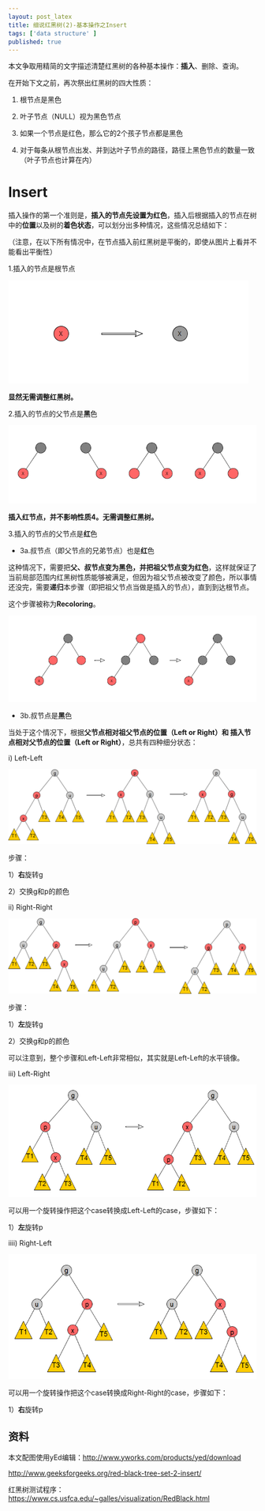 ```yaml
---
layout: post_latex
title: 细说红黑树(2)-基本操作之Insert
tags: ['data structure' ]
published: true
---
```



<!--more-->
本文争取用精简的文字描述清楚红黑树的各种基本操作：**插入**、删除、查询。

在开始下文之前，再次祭出红黑树的四大性质：

1. 根节点是黑色

2. 叶子节点（NULL）视为黑色节点

3. 如果一个节点是红色，那么它的2个孩子节点都是黑色

4. 对于每条从根节点出发、并到达叶子节点的路径，路径上黑色节点的数量一致（叶子节点也计算在内）


# Insert

插入操作的第一个准则是，**插入的节点先设置为红色**，插入后根据插入的节点在树中的**位置**以及树的**着色状态**，可以划分出多种情况，这些情况总结如下：

（注意，在以下所有情况中，在节点插入前红黑树是平衡的，即使从图片上看并不能看出平衡性）

1.插入的节点是根节点

![2.png](../images/2016.10/2.png)

**显然无需调整红黑树。**

2.插入的节点的父节点是**黑**色

![3.png](../images/2016.10/3.png)

**插入红节点，并不影响性质4。无需调整红黑树。**


3.插入的节点的父节点是**红**色

- 3a.叔节点（即父节点的兄弟节点）也是**红**色

这种情况下，需要把**父、叔节点变为黑色，并把祖父节点变为红色**，这样就保证了当前局部范围内红黑树性质能够被满足，但因为祖父节点被改变了颜色，所以事情还没完，需要**递归**本步骤（即把祖父节点当做是插入的节点），直到到达根节点。

这个步骤被称为**Recoloring**。


![4.png](../images/2016.10/4.png)

- 3b.叔节点是**黑**色

当处于这个情况下，根据**父节点相对祖父节点的位置（Left or Right）和  插入节点相对父节点的位置（Left or Right）**，总共有四种细分状态：

i) Left-Left


![5.png](../images/2016.10/5.png)

步骤：

1）**右**旋转g

2）交换g和p的颜色


ii) Right-Right


![6.png](../images/2016.10/6.png)

步骤：

1）**左**旋转g

2）交换g和p的颜色

可以注意到，整个步骤和Left-Left非常相似，其实就是Left-Left的水平镜像。

iii) Left-Right

![7.png](../images/2016.10/7.png)

可以用一个旋转操作把这个case转换成Left-Left的case，步骤如下：

1）**左**旋转p

iiii) Right-Left

![8.png](../images/2016.10/8.png)

可以用一个旋转操作把这个case转换成Right-Right的case，步骤如下：

1）**右**旋转p





## 资料

本文配图使用yEd编辑：http://www.yworks.com/products/yed/download

http://www.geeksforgeeks.org/red-black-tree-set-2-insert/

红黑树测试程序：https://www.cs.usfca.edu/~galles/visualization/RedBlack.html